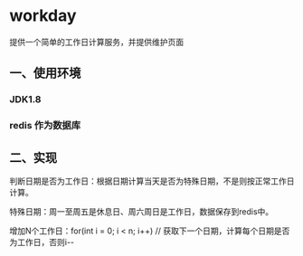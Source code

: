 # workday
提供一个简单的工作日计算服务，并提供维护页面

## 一、使用环境

### JDK1.8
### redis 作为数据库

## 二、实现

判断日期是否为工作日：根据日期计算当天是否为特殊日期，不是则按正常工作日计算。

特殊日期：周一至周五是休息日、周六周日是工作日，数据保存到redis中。

增加N个工作日：for(int i = 0; i < n; i++) // 获取下一个日期，计算每个日期是否为工作日，否则i--
